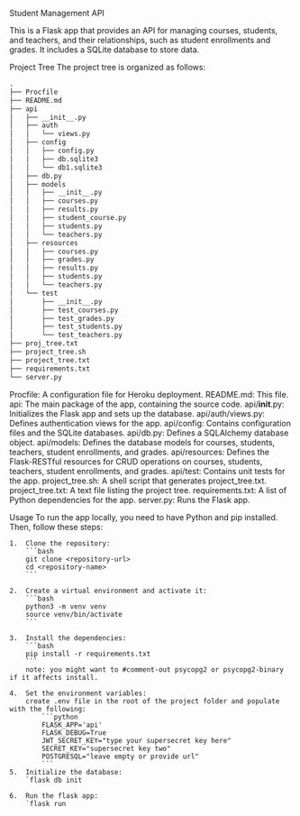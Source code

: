 Student Management API

This is a Flask app that provides an API for managing courses, students, and teachers, and their relationships, such as student enrollments and grades. It includes a SQLite database to store data.

Project Tree
The project tree is organized as follows:

```markdown
.
├── Procfile
├── README.md
├── api
│   ├── __init__.py
│   ├── auth
│   │   └── views.py
│   ├── config
│   │   ├── config.py
│   │   ├── db.sqlite3
│   │   └── db1.sqlite3
│   ├── db.py
│   ├── models
│   │   ├── __init__.py
│   │   ├── courses.py
│   │   ├── results.py
│   │   ├── student_course.py
│   │   ├── students.py
│   │   └── teachers.py
│   ├── resources
│   │   ├── courses.py
│   │   ├── grades.py
│   │   ├── results.py
│   │   ├── students.py
│   │   └── teachers.py
│   └── test
│       ├── __init__.py
│       ├── test_courses.py
│       ├── test_grades.py
│       ├── test_students.py
│       └── test_teachers.py
├── proj_tree.txt
├── project_tree.sh
├── project_tree.txt
├── requirements.txt
└── server.py
```
Procfile: A configuration file for Heroku deployment.
README.md: This file.
api: The main package of the app, containing the source code.
api/__init__.py: Initializes the Flask app and sets up the database.
api/auth/views.py: Defines authentication views for the app.
api/config: Contains configuration files and the SQLite databases.
api/db.py: Defines a SQLAlchemy database object.
api/models: Defines the database models for courses, students, teachers, student enrollments, and grades.
api/resources: Defines the Flask-RESTful resources for CRUD operations on courses, students, teachers, student enrollments, and grades.
api/test: Contains unit tests for the app.
project_tree.sh: A shell script that generates project_tree.txt.
project_tree.txt: A text file listing the project tree.
requirements.txt: A list of Python dependencies for the app.
server.py: Runs the Flask app.

Usage
To run the app locally, you need to have Python and pip installed. Then, follow these steps:

    1.  Clone the repository:
        ```bash
        git clone <repository-url>
        cd <repository-name>
        ```
    
    2.  Create a virtual environment and activate it:
        ```bash
        python3 -m venv venv
        source venv/bin/activate
        ```
    
    3.  Install the dependencies:
        ```bash
        pip install -r requirements.txt
        ```
        note: you might want to #comment-out psycopg2 or psycopg2-binary if it affects install.
    
    4.  Set the environment variables:
        create .env file in the root of the project folder and populate with the following:
            ```python
            FLASK_APP='api'
            FLASK_DEBUG=True
            JWT_SECRET_KEY="type your supersecret key here"
            SECRET_KEY="supersecret key two"
            POSTGRESQL="leave empty or provide url"
            ```
    5.  Initialize the database:
        `flask db init
        
    6.  Run the flask app:
        `flask run

